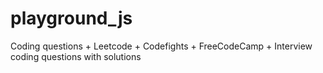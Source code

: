 # playground_js
Coding questions + Leetcode + Codefights + FreeCodeCamp + Interview coding questions with solutions
